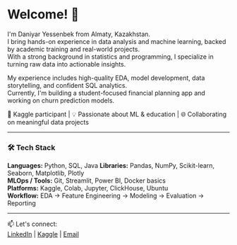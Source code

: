 # Welcome! 👋

I'm Daniyar Yessenbek from Almaty, Kazakhstan.  
I bring hands-on experience in data analysis and machine learning, backed by academic training and real-world projects.  
With a strong background in statistics and programming, I specialize in turning raw data into actionable insights.

My experience includes high-quality EDA, model development, data storytelling, and confident SQL analytics.  
Currently, I'm building a student-focused financial planning app and working on churn prediction models.

🏅 Kaggle participant | 💡 Passionate about ML & education | 🌐 Collaborating on meaningful data projects  

---

### 🛠️ Tech Stack

**Languages:** Python, SQL, Java
**Libraries:** Pandas, NumPy, Scikit-learn, Seaborn, Matplotlib, Plotly  
**MLOps / Tools:** Git, Streamlit, Power BI, Docker basics  
**Platforms:** Kaggle, Colab, Jupyter, ClickHouse, Ubuntu  
**Workflow:** EDA → Feature Engineering → Modeling → Evaluation → Reporting

---

📫 Let's connect:  
[LinkedIn](www.linkedin.com/in/daniyar-yessenbek-1a31a62b8) | [Kaggle](https://www.kaggle.com/dacloudd) | [Email](daniyaresenbek0@gmail.com)


<!--
**Irvings11/Irvings11** is a ✨ _special_ ✨ repository because its `README.md` (this file) appears on your GitHub profile.

Here are some ideas to get you started:

- 🔭 I’m currently working on ...
- 🌱 I’m currently learning ...
- 👯 I’m looking to collaborate on ...
- 🤔 I’m looking for help with ...
- 💬 Ask me about ...
- 📫 How to reach me: ...
- 😄 Pronouns: ...
- ⚡ Fun fact: ...
-->
